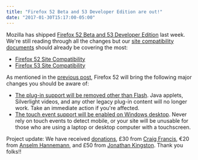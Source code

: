 ```yaml
---
title: "Firefox 52 Beta and 53 Developer Edition are out!"
date: "2017-01-30T15:17:00-05:00"
---
```

Mozilla has shipped [Firefox 52 Beta and 53 Developer Edition](https://www.mozilla.org/firefox/channel/desktop/) last week. We're still reading through all the changes but our [site compatibility documents](https://www.fxsitecompat.dev/en-CA/docs/) should already be covering the most:

* [Firefox 52 Site Compatibility](https://www.fxsitecompat.dev/en-CA/releases/52/)
* [Firefox 53 Site Compatibility](https://www.fxsitecompat.dev/en-CA/releases/53/)

As mentioned in the [previous post](https://www.fxsitecompat.dev/en-CA/blog/2016/firefox-51-beta-and-52-developer-edition-come-with-some-important-changes/), Firefox 52 will bring the following major changes you should be aware of:

* [The plug-in support will be removed other than Flash](https://www.fxsitecompat.dev/en-CA/docs/2016/plug-in-support-has-been-dropped-other-than-flash/). Java applets, Silverlight videos, and any other legacy plug-in content will no longer work. Take an immediate action if you're affected.
* [The touch event support will be enabled on Windows desktop](https://www.fxsitecompat.dev/en-CA/docs/2016/touch-event-support-has-been-re-enabled-on-windows-desktop/). Never rely on touch events to detect mobile, or your site will be unusable for those who are using a laptop or desktop computer with a touchscreen.

Project update: We have received [donations](https://www.fxsitecompat.dev/en-CA/contribute/#donate-to-us), £30 from [Craig Francis](https://twitter.com/craigfrancis), €20 from [Anselm Hannemann](https://twitter.com/helloanselm), and £50 from [Jonathan Kingston](https://twitter.com/KingstonTime). Thank you folks!!
